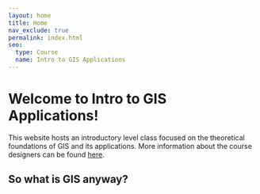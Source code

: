 ```yaml
---
layout: home
title: Home
nav_exclude: true
permalink: index.html
seo:
  type: Course
  name: Intro to GIS Applications
---
```


# Welcome to Intro to GIS Applications!

This website hosts an introductory level class focused on the theoretical foundations of GIS and its applications. More information about the course designers can be found [here](staff.md).

## So what is GIS anyway?
